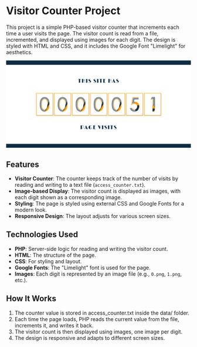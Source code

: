 # Visitor Counter Project

This project is a simple PHP-based visitor counter that increments each time a user visits the page. The visitor count is read from a file, incremented, and displayed using images for each digit. The design is styled with HTML and CSS, and it includes the Google Font "Limelight" for aesthetics.

![visitor_counter.png](visitor_counter.png)


## Features

- **Visitor Counter**: The counter keeps track of the number of visits by reading and writing to a text file (`access_counter.txt`).
- **Image-based Display**: The visitor count is displayed as images, with each digit shown as a corresponding image.
- **Styling**: The page is styled using external CSS and Google Fonts for a modern look.
- **Responsive Design**: The layout adjusts for various screen sizes.

## Technologies Used

- **PHP**: Server-side logic for reading and writing the visitor count.
- **HTML**: The structure of the page.
- **CSS**: For styling and layout.
- **Google Fonts**: The "Limelight" font is used for the page.
- **Images**: Each digit is represented by an image file (e.g., `0.png`, `1.png`, etc.).

## How It Works
1. The counter value is stored in access_counter.txt inside the data/ folder.
2. Each time the page loads, PHP reads the current value from the file, increments it, and writes it back.
3. The visitor count is then displayed using images, one image per digit.
4. The design is responsive and adapts to different screen sizes.
